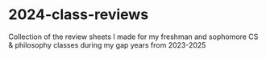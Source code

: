 # 2024-class-reviews
Collection of the review sheets I made for my freshman and sophomore CS &amp; philosophy classes during my gap years from 2023-2025
